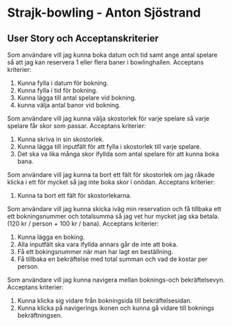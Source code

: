 # Strajk-bowling - Anton Sjöstrand

## User Story och Acceptanskriterier

Som användare vill jag kunna boka datum och tid samt ange antal spelare så att jag kan reservera 1 eller flera baner i bowlinghallen.
Acceptans kriterier: 
1. Kunna fylla i datum för bokning.
2. Kunna fylla i tid för bokning.
3. Kunna lägga till antal spelare vid bokning.
4. kunna välja antal banor vid bokning.

Som användare vill jag kunna välja skostorlek för varje spelare så varje spelare får skor som passar.
Acceptans kriterier:
1. Kunna skriva in sin skostorlek. 
2. Kunna lägga till inputfält för att fylla i skostorlek till varje spelare. 
3. Det ska va lika många skor ifyllda som antal spelare för att kunna boka bana.

Som användare vill jag kunna ta bort ett fält för skostorlek om jag råkade klicka i ett för mycket så jag inte boka skor i onödan.
Acceptans kriterier:
1. Kunna ta bort ett fält för skostorlekarna.

Som användare vill jag kunna skicka iväg min reservation och få tillbaka ett ett bokningsnummer och totalsumma så jag vet hur mycket jag ska betala. (120 kr / person + 100 kr / bana).
Acceptans kriterier:
1. Kunna lägga en boking.
2. Alla inputfält ska vara ifyllda annars går de inte att boka.
3. Få ett bokingsnummer när man har lagt en beställning.
4. Få tillbaka en bekräftelse med total summan och vad de kostar per person.

Som användare vill jag kunna navigera mellan boknings-och bekräftelsevyn.
Acceptans kriterier: 
1. Kunna klicka sig vidare från bokningsida till bekräftelsesidan. 
2. Kunna klicka på navigerings ikonen och kunna gå vidare till boknings bekräftningsen.











